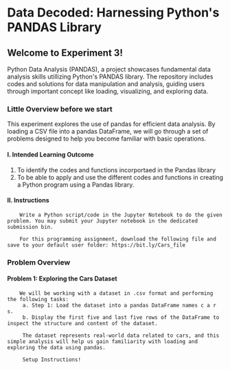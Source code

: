 # Data Decoded: Harnessing Python's PANDAS Library

## Welcome to Experiment 3!
Python Data Analysis (PANDAS), a project showcases fundamental data analysis skills utillizing Python's PANDAS library. The repository includes codes and solutions for data manipulation and analysis, guiding users through important concept like loading, visualizing, and exploring data.

### Little Overview before we start
This experiment explores the use of pandas for efficient data analysis. By loading a CSV file into a pandas DataFrame, we will go through a set of problems designed to help you become familiar with basic operations.

#### I. Intended Learning Outcome
1. To identify the codes and functions incorportaed in the Pandas library
2. To be able to apply and use the different codes and functions in creating a Python program using a Pandas library.

#### II. Instructions
        Write a Python script/code in the Jupyter Notebook to do the given problem. You may submit your Jupyter notebook in the dedicated submission bin.

        For this programming assignment, download the following file and save to your default user folder: https://bit.ly/Cars_file

### Problem Overview
#### Problem 1: Exploring the Cars Dataset
        We will be working with a dataset in .csv format and performing the following tasks:
         a. Step 1: Load the dataset into a pandas DataFrame names c a r s.
         b. Display the first five and last five rows of the DataFrame to inspect the structure and content of the dataset.

         The dataset represents real-world data related to cars, and this simple analysis will help us gain familiarity with loading and exploring the data using pandas.

         Setup Instructions!
 

